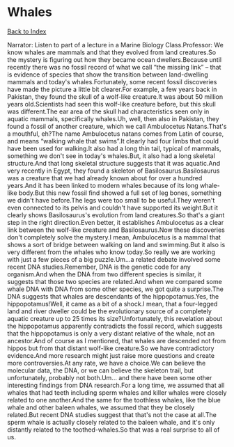 # Whales
[Back to Index](https://github.com/windows10010/tpoExtractor/blob/master/README.md)

Narrator: Listen to part of a lecture in a Marine Biology Class.Professor: We know whales are mammals and that they evolved from land creatures.So the mystery is figuring out how they became ocean dwellers.Because until recently there was no fossil record of what we call “the missing link” – that is evidence of species that show the transition between land-dwelling mammals and today's whales.Fortunately, some recent fossil discoveries have made the picture a little bit clearer.For example, a few years back in Pakistan, they found the skull of a wolf-like creature.It was about 50 million years old.Scientists had seen this wolf-like creature before, but this skull was different.The ear area of the skull had characteristics seen only in aquatic mammals, specifically whales.Uh, well, then also in Pakistan, they found a fossil of another creature, which we call Ambulocetus Natans.That's a mouthful, eh?The name Ambulocetus natans comes from Latin of course, and means “walking whale that swims”.It clearly had four limbs that could have been used for walking.It also had a long thin tail, typical of mammals, something we don't see in today's whales.But, it also had a long skeletal structure.And that long skeletal structure suggests that it was aquatic.And very recently in Egypt, they found a skeleton of Basilosaurus.Basilosaurus was a creature that we had already known about for over a hundred years.And it has been linked to modern whales because of its long whale-like body.But this new fossil find showed a full set of leg bones, something we didn't have before.The legs were too small to be useful.They weren't even connected to its pelvis and couldn't have supported its weight.But it clearly shows Basilosaurus's evolution from land creatures.So that's a giant step in the right direction.Even better, it establishes Ambulocetus as a clear link between the wolf-like creature and Basilosaurus.Now these discoveries don't completely solve the mystery.I mean, Ambulocetus is a mammal that shows a sort of bridge between walking on land and swimming.But it also is very different from the whales who know today.So really we are working with just a few pieces of a big puzzle.Um...a related debate involved some recent DNA studies.Remember, DNA is the genetic code for any organism.And when the DNA from two different species is similar, it suggests that those two species are related.And when we compared some whale DNA with DNA from some other species, we got quite a surprise.The DNA suggests that whales are descendants of the hippopotamus.Yes, the hippopotamus!Well, it came as a bit of a shock.I mean, that a four-legged land and river dweller could be the evolutionary source of a completely aquatic creature up to 25 times its size?Unfortunately, this revelation about the hippopotamus apparently contradicts the fossil record, which suggests that the hippopotamus is only a very distant relative of the whale, not an ancestor.And of course as I mentioned, that whales are descended not from hippos but from that distant wolf-like creature.So we have contradictory evidence.And more research might just raise more questions and create more controversies.At any rate, we have a choice.We can believe the molecular data, the DNA, or we can believe the skeleton trail, but unfortunately, probably not both.Um... and there have been some other interesting findings from DNA research.For a long time, we assumed that all whales that had teeth including sperm whales and killer whales were closely related to one another.And the same for the toothless whales, like the blue whale and other baleen whales, we assumed that they be closely related.But recent DNA studies suggest that that's not the case at all.The sperm whale is actually closely related to the baleen whale, and it's only distantly related to the toothed-whales.So that was a real surprise to all of us.
 